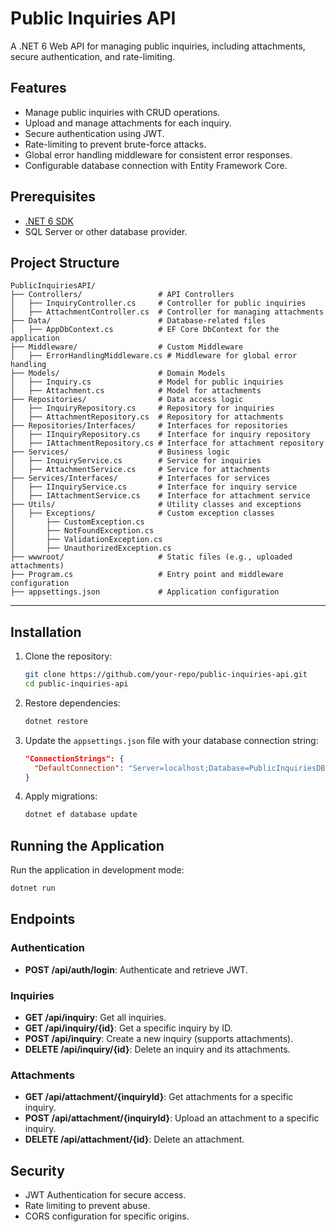 
# Public Inquiries API

A .NET 6 Web API for managing public inquiries, including attachments, secure authentication, and rate-limiting.

## Features
- Manage public inquiries with CRUD operations.
- Upload and manage attachments for each inquiry.
- Secure authentication using JWT.
- Rate-limiting to prevent brute-force attacks.
- Global error handling middleware for consistent error responses.
- Configurable database connection with Entity Framework Core.

## Prerequisites
- [.NET 6 SDK](https://dotnet.microsoft.com/download/dotnet/6.0)
- SQL Server or other database provider.

## Project Structure
```
PublicInquiriesAPI/
├── Controllers/                 # API Controllers
│   ├── InquiryController.cs     # Controller for public inquiries
│   ├── AttachmentController.cs  # Controller for managing attachments
├── Data/                        # Database-related files
│   ├── AppDbContext.cs          # EF Core DbContext for the application
├── Middleware/                  # Custom Middleware
│   ├── ErrorHandlingMiddleware.cs # Middleware for global error handling
├── Models/                      # Domain Models
│   ├── Inquiry.cs               # Model for public inquiries
│   ├── Attachment.cs            # Model for attachments
├── Repositories/                # Data access logic
│   ├── InquiryRepository.cs     # Repository for inquiries
│   ├── AttachmentRepository.cs  # Repository for attachments
├── Repositories/Interfaces/     # Interfaces for repositories
│   ├── IInquiryRepository.cs    # Interface for inquiry repository
│   ├── IAttachmentRepository.cs # Interface for attachment repository
├── Services/                    # Business logic
│   ├── InquiryService.cs        # Service for inquiries
│   ├── AttachmentService.cs     # Service for attachments
├── Services/Interfaces/         # Interfaces for services
│   ├── IInquiryService.cs       # Interface for inquiry service
│   ├── IAttachmentService.cs    # Interface for attachment service
├── Utils/                       # Utility classes and exceptions
│   ├── Exceptions/              # Custom exception classes
│       ├── CustomException.cs
│       ├── NotFoundException.cs
│       ├── ValidationException.cs
│       ├── UnauthorizedException.cs
├── wwwroot/                     # Static files (e.g., uploaded attachments)
├── Program.cs                   # Entry point and middleware configuration
├── appsettings.json             # Application configuration
```

---

## Installation

1. Clone the repository:
   ```bash
   git clone https://github.com/your-repo/public-inquiries-api.git
   cd public-inquiries-api
   ```

2. Restore dependencies:
   ```bash
   dotnet restore
   ```

3. Update the `appsettings.json` file with your database connection string:
   ```json
   "ConnectionStrings": {
     "DefaultConnection": "Server=localhost;Database=PublicInquiriesDB;Trusted_Connection=True;"
   }
   ```

4. Apply migrations:
   ```bash
   dotnet ef database update
   ```

## Running the Application
Run the application in development mode:
```bash
dotnet run
```

## Endpoints
### Authentication
- **POST /api/auth/login**: Authenticate and retrieve JWT.

### Inquiries
- **GET /api/inquiry**: Get all inquiries.
- **GET /api/inquiry/{id}**: Get a specific inquiry by ID.
- **POST /api/inquiry**: Create a new inquiry (supports attachments).
- **DELETE /api/inquiry/{id}**: Delete an inquiry and its attachments.

### Attachments
- **GET /api/attachment/{inquiryId}**: Get attachments for a specific inquiry.
- **POST /api/attachment/{inquiryId}**: Upload an attachment to a specific inquiry.
- **DELETE /api/attachment/{id}**: Delete an attachment.

## Security
- JWT Authentication for secure access.
- Rate limiting to prevent abuse.
- CORS configuration for specific origins.

